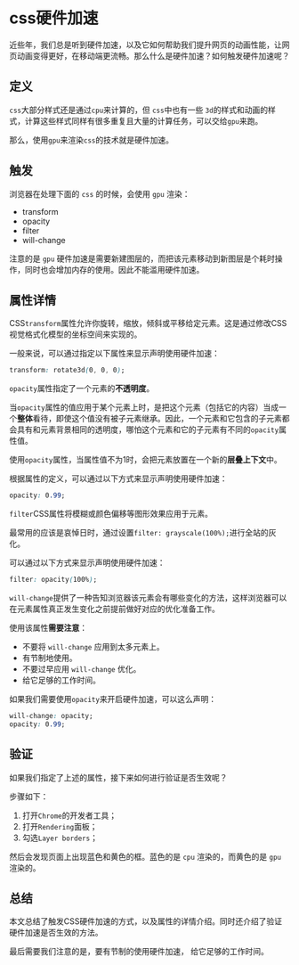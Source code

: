 # css硬件加速

近些年，我们总是听到硬件加速，以及它如何帮助我们提升网页的动画性能，让网页动画变得更好，在移动端更流畅。那么什么是硬件加速？如何触发硬件加速呢？

## 定义

`css`大部分样式还是通过`cpu`来计算的，但 `css`中也有一些 `3d`的样式和动画的样式，计算这些样式同样有很多重复且大量的计算任务，可以交给`gpu`来跑。

那么，使用`gpu`来渲染`css`的技术就是硬件加速。

## 触发

浏览器在处理下面的 `css` 的时候，会使用 `gpu` 渲染：

- transform
- opacity
- filter
- will-change

注意的是 `gpu` 硬件加速是需要新建图层的，而把该元素移动到新图层是个耗时操作，同时也会增加内存的使用。因此不能滥用硬件加速。

## 属性详情

CSS`transform`属性允许你旋转，缩放，倾斜或平移给定元素。这是通过修改CSS视觉格式化模型的坐标空间来实现的。

一般来说，可以通过指定以下属性来显示声明使用硬件加速：

```css
transform: rotate3d(0, 0, 0);
```

`opacity`属性指定了一个元素的**不透明度**。

当`opacity`属性的值应用于某个元素上时，是把这个元素（包括它的内容）当成一个**整体**看待，即使这个值没有被子元素继承。因此，一个元素和它包含的子元素都会具有和元素背景相同的透明度，哪怕这个元素和它的子元素有不同的`opacity`属性值。

使用`opacity`属性，当属性值不为1时，会把元素放置在一个新的**层叠上下文**中。

根据属性的定义，可以通过以下方式来显示声明使用硬件加速：

```css
opacity: 0.99;
```

`filter`CSS属性将模糊或颜色偏移等图形效果应用于元素。

最常用的应该是哀悼日时，通过设置`filter: grayscale(100%);`进行全站的灰化。

可以通过以下方式来显示声明使用硬件加速：

```css
filter: opacity(100%);
```

`will-change`提供了一种告知浏览器该元素会有哪些变化的方法，这样浏览器可以在元素属性真正发生变化之前提前做好对应的优化准备工作。

使用该属性**需要注意**：

- 不要将 `will-change` 应用到太多元素上。
- 有节制地使用。
- 不要过早应用 `will-change` 优化。
- 给它足够的工作时间。

如果我们需要使用`opacity`来开启硬件加速，可以这么声明：

```css
will-change: opacity;
opacity: 0.99;
```

## 验证

如果我们指定了上述的属性，接下来如何进行验证是否生效呢？

步骤如下：

1. 打开`Chrome`的开发者工具；
2. 打开`Rendering`面板；
3. 勾选`Layer borders`；

然后会发现页面上出现蓝色和黄色的框。蓝色的是 `cpu` 渲染的，而黄色的是 `gpu` 渲染的。

## 总结

本文总结了触发CSS硬件加速的方式，以及属性的详情介绍。同时还介绍了验证硬件加速是否生效的方法。

最后需要我们注意的是，要有节制的使用硬件加速， 给它足够的工作时间。
